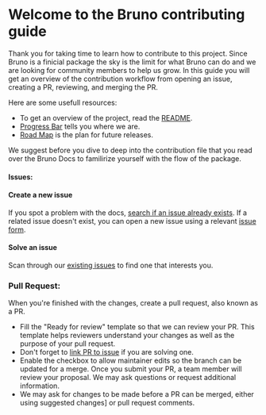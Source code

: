 # Welcome to the Bruno contributing guide <!-- omit in toc -->

Thank you for taking time to learn how to contribute to this project. Since Bruno is a finicial package the sky is the limit for what Bruno can do and we are looking for community members to help us grow. In this guide you will get an overview of the contribution workflow from opening an issue, creating a PR, reviewing, and merging the PR.

Here are some usefull resources:
  * To get an overview of the project, read the [README](README.md).
  * [Progress Bar](google.com) tells you where we are.
  * [Road Map](google.com) is the plan for future releases.

We suggest before you dive to deep into the contribution file that you read over the Bruno Docs to familirize yourself with the flow of the package.

#### Issues:

#### Create a new issue

If you spot a problem with the docs, [search if an issue already exists](https://docs.github.com/en/github/searching-for-information-on-github/searching-on-github/searching-issues-and-pull-requests#search-by-the-title-body-or-comments). If a related issue doesn't exist, you can open a new issue using a relevant [issue form](https://github.com/USU-Analytics-Solution-Center/Bruno.jl/docs/issues/new/choose). 

#### Solve an issue

Scan through our [existing issues](https://github.com/USU-Analytics-Solution-Center/Bruno.jl/issues) to find one that interests you. 

### Pull Request:

When you're finished with the changes, create a pull request, also known as a PR.
- Fill the "Ready for review" template so that we can review your PR. This template helps reviewers understand your changes as well as the purpose of your pull request. 
- Don't forget to [link PR to issue](https://docs.github.com/en/issues/tracking-your-work-with-issues/linking-a-pull-request-to-an-issue) if you are solving one.
- Enable the checkbox to allow maintainer edits so the branch can be updated for a merge.
Once you submit your PR, a team member will review your proposal. We may ask questions or request additional information.
- We may ask for changes to be made before a PR can be merged, either using suggested changes] or pull request comments.
